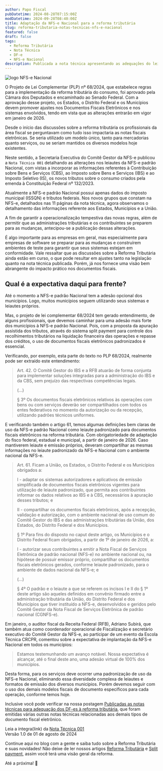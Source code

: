 ```yaml
---
author: Papo Fiscal
pubDatetime: 2024-08-28T07:15:00Z
modDatetime: 2024-09-28T08:40:00Z
title: Adaptação da NFS-e Nacional para a reforma tributária
slug: reforma-tributaria-notas-tecnicas-nfs-e-nacional
featured: false
draft: false
tags:
  - Reforma Tributária
  - Nota Técnica
  - DF-e
  - NFS-e Nacional
description: Publicada a nota técnica apresentando as adequações do leiaute da NFS-e Nacional à reforma tributária.
---
```


<img class="border-none" src="https://www.nfse.gov.br/ConsultaPublica/img/logo-nfse-assinatura-horizontal.png" alt="logo NFS-e Nacional">

O Projeto de Lei Complementar (PLP) nº 68/2024, que estabelece regras para a implementação da reforma tributária do consumo, foi aprovado pela Câmara dos Deputados e encaminhado ao Senado Federal. Com a aprovação desse projeto, os Estados, o Distrito Federal e os Municípios devem promover ajustes nos Documentos Fiscais Eletrônicos e nos sistemas envolvidos, tendo em vista que as alterações entrarão em vigor em janeiro de 2026.

Desde o início das discussões sobre a reforma tributária os profissionais da área fiscal se perguntavam como tudo isso impactaria as notas fiscais eletrônicas. Se seria utilizado um modelo único, tanto para mercadorias quanto serviços, ou se seriam mantidos os diversos modelos hoje existentes.

Neste sentido, a Secretaria Executiva do Comitê Gestor da NFS-e publicou a `Nota Técnica 001` detalhando as alterações nos leiautes da NFS-e padrão Nacional, com vistas a incorporar as informações referentes à Contribuição sobre Bens e Serviços (CBS), ao Imposto sobre Bens e Serviços (IBS) e ao Imposto Seletivo (IS), os novos tributos sobre o consumo criados pela emenda à Constituição Federal nº 132/2023.

Atualmente a NFS-e padrão Nacional possui apenas dados do imposto municipal (ISSQN) e tributos federais. Nos novos grupos que constam na NFS-e, detalhados nas 11 páginas da nota técnica, agora observamos o detalhamento das informações referente aos Estados, Municípios e a União.

A fim de garantir a operacionalização tempestiva das novas regras, além de permitir que as administrações tributárias e os contribuintes se preparem para as mudanças, antecipou-se a publicação dessas alterações.

É algo importante para as empresas em geral, mas especialmente para empresas de software se preparar para as mudanças e construírem ambientes de teste para garantir que seus sistemas estejam em conformidade.
Vale ressaltar que as discussões sobre a Reforma Tributária ainda estão em curso, o que pode resultar em ajustes tanto na legislação quanto na nota técnica publicada. Porém, já nos fornece uma visão bem abrangente do impacto prático nos documentos fiscais.

## Qual é a expectativa daqui para frente?

Até o momento a NFS-e padrão Nacional tem a adesão opcional dos municípios. Logo, muitos municípios seguem utilizando seus sistemas e leiautes próprios.

Mas, o projeto de lei complementar 68/2024 tem gerado entendimento, de alguns profissionais, que devemos caminhar para uma adesão mais forte dos municípios à NFS-e padrão Nacional. Pois, com a proposta da apuração assistida dos tributos, através do sistema split payment para controle dos recolhimentos tributários na liquidação financeira das operações e repasse dos créditos, o uso de documentos fiscais eletrônicos padronizados é essencial.

Verificando, por exemplo, esta parte do texto no PLP 68/2024, realmente pode ser extraído este entendimento:

<blockquote class="text-sm">

Art. 42. O Comitê Gestor do IBS e a RFB atuarão de forma conjunta para implementar soluções integradas para a administração do IBS e da CBS, sem prejuízo das respectivas competências legais.

(...)

§ 3º Os documentos fiscais eletrônicos relativos às operações com bens ou com serviços deverão ser compartilhados com todos os entes federativos no momento da autorização ou da recepção, utilizando padrões técnicos uniformes.

</blockquote>

E verificando também o artigo 61, temos algumas definições bem claras de uso da NFS-e padrão Nacional como leiaute padronizado para documentos fiscais eletrônicos na reforma tributária. Com obrigatoriedade de adaptação do fisco federal, estadual e municipal, a partir de janeiro de 2026. Caso mantiverem leiaute e emissão próprios, deveram compartilhar as mesmas informações no leiaute padronizado da NFS-e Nacional com o ambiente nacional da NFS-e.

<blockquote class="text-sm">

Art. 61. Ficam a União, os Estados, o Distrito Federal e os Municípios obrigados a:

I - adaptar os sistemas autorizadores e aplicativos de emissão simplificada de documentos fiscais eletrônicos vigentes para utilização de leiaute padronizado, que permita aos contribuintes informar os dados relativos ao IBS e à CBS, necessários à apuração desses tributos; e

II - compartilhar os documentos fiscais eletrônicos, após a recepção, validação e autorização, com o ambiente nacional de uso comum do Comitê Gestor do IBS e das administrações tributárias da União, dos Estados, do Distrito Federal e dos Municípios.

§ 1º Para fins do disposto no caput deste artigo, os Municípios e o Distrito Federal ficam obrigados, a partir de 1º de janeiro de 2026, a:

I - autorizar seus contribuintes a emitir a Nota Fiscal de Serviços Eletrônica de padrão nacional (NFS-e) no ambiente nacional ou, na hipótese de possuir emissor próprio, compartilhar os documentos fiscais eletrônicos gerados, conforme leiaute padronizado, para o ambiente de dados nacional da NFS-e; e

(...)

§ 4º O padrão e o leiaute a que se referem os incisos I e II do § 1º deste artigo são aqueles definidos em convênio firmado entre a administração tributária da União, do Distrito Federal e dos Municípios que tiver instituído a NFS-e, desenvolvidos e geridos pelo Comitê Gestor da Nota Fiscal de Serviços Eletrônica de padrão nacional (CGNFS-e).

</blockquote>

Em janeiro, o auditor fiscal da Receita Federal (RFB), Adriano Subirá, que também atua como coordenador operacional de Fiscalização e secretário executivo do Comitê Gestor da NFS-e, ao participar de um evento da Escola Técnica CRCPR, comentou sobre a expectativa de implantação da NFS-e Nacional em todos os municípios:

<blockquote class="text-sm">

Estamos testemunhando um avanço notável. Nossa expectativa é alcançar, até o final deste ano, uma adesão virtual de 100% dos municípios.

</blockquote>

Desta forma, para os serviços deve ocorrer uma padronização de uso da NFS-e Nacional, eliminando essa diversidade complexa de leiautes e formatos de emissão dos diversos municípios. Porém devemos seguir com o uso dos demais modelos fiscais de documento específicos para cada operação, conforme temos hoje.

Inclusive você pode verificar na nossa postagem [Publicadas as notas técnicas para adequação dos DF-es à reforma tributária](https://papofiscal.blog/posts/reforma-tributaria-notas-tecnicas-dfe-nf-e-nfc-e-ct-e-bp-e-nf3-e-nfcom-nfs-e-nacional), que foram emitidas várias outras notas técnicas relacionadas aos demais tipos de documento fiscal eletrônico.

Leia a íntegra(link) da [Nota Técnica 001](https://www.gov.br/nfse/pt-br/biblioteca/documentacao-tecnica/nota-tecnica-001-se-cgnfse-novo-layout-rtc.pdf/@@download/file) <br>
<span class="text-sm">Versão 1.0 de 01 de agosto de 2024</span>

Continue aqui no blog com a gente e saiba tudo sobre a Reforma Tributária e suas novidades! Não deixe de ler nossos artigos [Reforma Tributária](https://papofiscal.blog/posts/reforma-tributaria) e [Split payment](https://papofiscal.blog/posts/reforma-tributaria-split-payment), assim você terá uma visão geral da reforma.

Até a próxima! 👋
